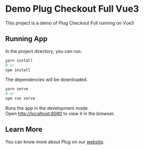 # Demo Plug Checkout Full Vue3

This project is a demo of Plug Checkout Full running on Vue3

## Running App

In the project directory, you can run:

```bash
yarn install
# or
npm install
```

The dependencies will be downloaded.

```bash
yarn serve
# or
npm run serve
```

Runs the app in the development mode.\
Open [http://localhost:8080](http://localhost:8080) to view it in the browser.

## Learn More

You can know more about Plug on our [website](https://www.plugpagamentos.com/).
